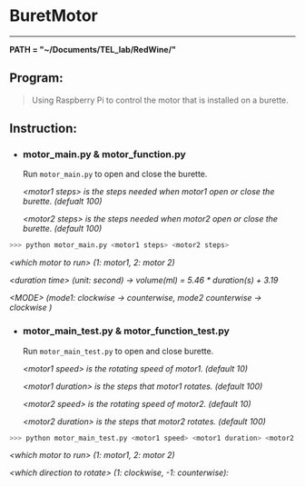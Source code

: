 # **BuretMotor** #

***

**PATH = "~/Documents/TEL_lab/RedWine/"**

## **Program:** ##

> Using Raspberry Pi to control the motor that is installed on a burette. 

## **Instruction:** ##

- ### motor_main.py & motor_function.py ### 

   Run `motor_main.py` to open and close the burette. 
    
     *\<motor1 steps> is the steps needed when motor1 open or close the burette. (defualt 100)* 
     
     *\<motor2 steps> is the steps needed when motor2 open or close the burette. (default 100)* 
     
     
``` python
>>> python motor_main.py <motor1 steps> <motor2 steps>
```
    
   *\<which motor to run> (1: motor1, 2: motor 2)* 
     
   *\<duration time> (unit: second) -> volume(ml) = 5.46 \* duration(s) + 3.19* 
     
   *\<MODE> (mode1: clockwise -> counterwise, mode2 counterwise -> clockwise )* 
    
- ### motor_main_test.py & motor_function_test.py ###

    Run `motor_main_test.py` to open and close burette.  
     
     *\<motor1 speed> is the rotating speed of motor1. (default 10)* 
     
     *\<motor1 duration> is the steps that motor1 rotates. (default 100)* 
     
     *\<motor2 speed> is the rotating speed of motor2. (default 10)* 
     
     *\<motor2 duration> is the steps that motor2 rotates. (default 100)* 
    
     
``` python
>>> python motor_main_test.py <motor1 speed> <motor1 duration> <motor2 speed> <motor2 duration>
```
    
   *\<which motor to run> (1: motor1, 2: motor 2)* 
     
   *\<which direction to rotate> (1: clockwise, -1: counterwise):* 
    
    
    
